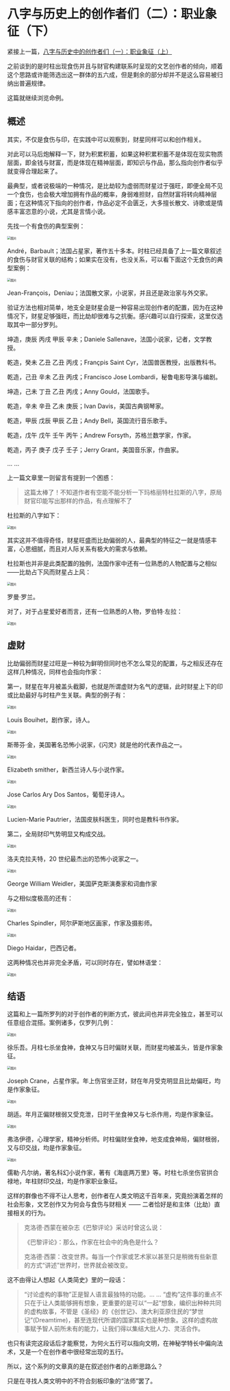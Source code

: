 # 八字与历史上的创作者们（二）：职业象征（下）

紧接上一篇，[八字与历史中的创作者们（一）：职业象征（上）](http://mp.weixin.qq.com/s?__biz=MzkxMTM5NjUxNg==&mid=2247485139&idx=1&sn=6daa65fd7d6fe1de727f99b4f886be16&chksm=c11d9d18f66a140e9798ee0689fb8d399298dac06928aaa8c488cc48a1703df82356bbe7ac76&scene=21#wechat_redirect)

之前谈到的是时柱出现食伤并且与财官构建联系时呈现的文艺创作者的倾向，顺着这个思路或许能筛选出这一群体的五六成，但是剩余的部分却并不是这么容易被归纳出普遍规律。

这篇就继续浏览命例。

## 概述

其实，不仅是食伤与印，在实践中可以观察到，财星同样可以和创作相关。

对此可以马后炮解释一下，财为积累积蓄，如果这种积累积蓄不是体现在现实物质层面，即金钱与财富，而是体现在精神层面，即知识与作品，那么指向创作者似乎就变得合理起来了。

最典型，或者说极端的一种情况，是比劫较为虚弱而财星过于强旺，即便全局不见一个食伤，也会极大增加拥有作品的概率，身弱难担财，自然财富将转向精神层面；在这种情况下指向的创作者，作品必定不会匮乏，大多擅长散文、诗歌或是情感丰富恣意的小说，尤其是言情小说。

先找一个有食伤的典型案例：

<img src="../../_asset/image/明语星辰/20231009-01.png" alt="图片" style="zoom:50%;" />

André，Barbault；法国占星家，著作五十多本。时柱已经具备了上一篇文章叙述的食伤与财官关联的结构；如果实在没有，也没关系，可以看下面这个无食伤的典型案例：

<img src="../../_asset/image/明语星辰/20231009-02.png" alt="图片" style="zoom:50%;" />

Jean-François，Deniau；法国散文家，小说家，并且还是政治家与外交家。

验证方法也相对简单，地支全是财星会是一种容易出现创作者的配置，因为在这种情况下，财星足够强旺，而比劫却很难与之抗衡。感兴趣可以自行探索，这里仅选取其中一部分罗列。

坤造，庚辰 丙戌 甲辰 辛未；Daniele Sallenave，法国小说家，记者，文学教授。

乾造，癸未 乙丑 乙丑 丙戌；Françpis Saint Cyr，法国兽医教授，出版教科书。

乾造，己丑 辛未 乙丑 丙戌；Francisco Jose Lombardi，秘鲁电影导演与编剧。

坤造，己未 丁丑 乙丑 丙戌；Anny Gould，法国歌手。

乾造，辛未 辛丑 乙未 庚辰；Ivan Davis，美国古典钢琴家。

乾造，甲辰 戊辰 甲辰 乙丑；Andy Bell，英国流行音乐歌手。

乾造，戊午 戊午 壬午 丙午；Andrew Forsyth，苏格兰数学家，作家。

乾造，丙子 庚子 戊子 壬子；Jerry Grant，美国音乐家，作曲家。

… …

上一篇文章里一则留言有提到一个困惑：

> 这篇太棒了！不知道作者有空能不能分析一下玛格丽特杜拉斯的八字，原局财官印能写出那样的作品，有点理解不了

杜拉斯的八字如下：

<img src="../../_asset/image/明语星辰/20231009-03.png" alt="图片" style="zoom:50%;" />

其实这并不值得奇怪，财星旺盛而比劫偏弱的人，最典型的特征之一就是情感丰富，心思细腻，而且对人际关系有极大的需求与依赖。

杜拉斯也并非是此类配置的独例，法国作家中还有一位熟悉的人物配置与之相似——比劫占下风而财星占上风：

<img src="../../_asset/image/明语星辰/20231009-04.png" alt="图片" style="zoom:50%;" />

罗曼·罗兰。

对了，对于占星爱好者而言，还有一位熟悉的人物，罗伯特·左拉：

<img src="../../_asset/image/明语星辰/20231009-05.png" alt="图片" style="zoom:50%;" />

## 虚财

比劫偏弱而财星过旺是一种较为鲜明但同时也不怎么常见的配置，与之相反还存在这样几种情况，同样也会指向作家：

第一，财星在年月被盖头截脚，也就是所谓虚财为名气的逻辑，此时财星上下的印或比劫最好与时柱产生关联。典型的例子有：

<img src="../../_asset/image/明语星辰/20231009-06.png" alt="图片" style="zoom:50%;" />

Louis Bouihet，剧作家，诗人。

<img src="../../_asset/image/明语星辰/20231009-07.png" alt="图片" style="zoom:50%;" />



斯蒂芬·金，美国著名恐怖小说家，《闪灵》就是他的代表作品之一。

<img src="../../_asset/image/明语星辰/20231009-08.png" alt="图片" style="zoom:50%;" />



Elizabeth smither，新西兰诗人与小说作家。

<img src="../../_asset/image/明语星辰/20231009-09.png" alt="图片" style="zoom:50%;" />



Jose Carlos Ary Dos Santos，葡萄牙诗人。

<img src="../../_asset/image/明语星辰/20231009-10.png" alt="图片" style="zoom:50%;" />



Lucien-Marie Pautrier，法国皮肤科医生，同时也是教科书作家。

第二，全局财印气势明显又构成交战。

<img src="../../_asset/image/明语星辰/20231009-11.png" alt="图片" style="zoom:50%;" />



洛夫克拉夫特，20 世纪最杰出的恐怖小说家之一。

<img src="../../_asset/image/明语星辰/20231009-12.png" alt="图片" style="zoom:50%;" />



George William Weidler，美国萨克斯演奏家和词曲作家

与之相似度极高的还有：

<img src="../../_asset/image/明语星辰/20231009-13.png" alt="图片" style="zoom:50%;" />

Charles Spindler，阿尔萨斯地区画家，作家及摄影师。

<img src="../../_asset/image/明语星辰/20231009-14.png" alt="图片" style="zoom:50%;" />

Diego Haidar，巴西记者。

这两种情况也并非完全矛盾，可以同时存在，譬如林语堂：

<img src="../../_asset/image/明语星辰/20231009-15.png" alt="图片" style="zoom:50%;" />

## 结语

这篇和上一篇所罗列的对于创作者的判断方式，彼此间也并非完全独立，甚至可以任意组合混搭。案例诸多，仅罗列几例：

<img src="../../_asset/image/明语星辰/20231009-16.png" alt="图片" style="zoom:50%;" />

徐乐吾。月柱七杀坐食神，食神又与日时偏财关联，而财星均被盖头，皆是作家象征。

<img src="../../_asset/image/明语星辰/20231009-17.png" alt="图片" style="zoom:50%;" />



Joseph Crane，占星作家。年上伤官坐正财，财在年月受克明显且比劫偏旺，均是作家象征。

<img src="../../_asset/image/明语星辰/20231009-18.png" alt="图片" style="zoom:50%;" />



胡适。年月正偏财根弱又受克泄，日时干坐食神又与七杀作用，均是作家象征。

<img src="../../_asset/image/明语星辰/20231009-19.png" alt="图片" style="zoom:50%;" />



弗洛伊德，心理学家，精神分析师。时柱偏财坐食神，地支成食神局，偏财根弱，又与印交战，均是作家象征。

<img src="../../_asset/image/明语星辰/20231009-20.png" alt="图片" style="zoom:50%;" />



儒勒·凡尔纳，著名科幻小说作家，著有《海底两万里》等。时柱七杀坐伤官拱合禄地，年柱财印交战，均是作家职业象征。

这样的群像也不得不让人思考，创作者在人类文明这千百年来，究竟扮演着怎样的社会形象，文艺创作又为何会与食伤与财相关 —— 二者恰好是和主体（比劫）直接相关的行为。

> 克洛德·西蒙在被杂志《巴黎评论》采访时曾这么说：
>
> 《巴黎评论》：那么，作家在社会中的角色是什么？
>
> 克洛德·西蒙：改变世界。每当一个作家或艺术家以甚至只是稍微有些新意的方式“讲述”世界时，世界就会被改变。

这不由得让人想起《人类简史》里的一段话：

> “讨论虚构的事物”正是智人语言最独特的功能。… … “虚构”这件事的重点不只在于让人类能够拥有想象，更重要的是可以“一起”想象，编织出种种共同的虚构故事，不管是《圣经》的《创世记》、澳大利亚原住民的“梦世记”(Dreamtime)，甚至连现代所谓的国家其实也是种想象。这样的虚构故事赋予智人前所未有的能力，让我们得以集结大批人力、灵活合作。

也只有读完这段话后才能察觉，为何火五行可以指向文明，在神秘学特长中偏向法术，又是一个在创作者中很经常出现的五行。

所以，这个系列的文章真的是在叙述创作者的占断思路么？

只是在寻找人类文明中的不符合刻板印象的“法师”罢了。